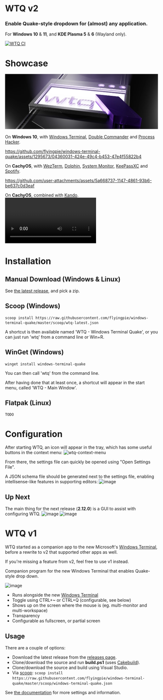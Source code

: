 # WTQ v2
### Enable Quake-style dropdown for (almost) any application.
For **Windows 10** & **11**, and **KDE Plasma 5** & **6** (Wayland only).

[![WTQ CI](https://github.com/flyingpie/windows-terminal-quake/actions/workflows/ci.yml/badge.svg)](https://github.com/flyingpie/windows-terminal-quake/actions/workflows/ci.yml)

# Showcase

![Preview](./assets/logo-01.webp)

On **Windows 10**, with [Windows Terminal](https://github.com/microsoft/terminal), [Double Commander](https://github.com/doublecmd/doublecmd) and [Process Hacker](https://processhacker.sourceforge.io/).

https://github.com/flyingpie/windows-terminal-quake/assets/1295673/04360031-424e-49c4-b453-47e4f55822b4

On **CachyOS**, with [WezTerm](https://wezfurlong.org/wezterm/index.html), [Dolphin](https://apps.kde.org/dolphin/), [System Monitor](https://apps.kde.org/plasma-systemmonitor/), [KeePassXC](https://keepassxc.org/) and [Spotify](https://www.spotify.com/us/download/).

https://github.com/user-attachments/assets/5a668737-1147-4861-93b6-be637c0d3eaf

On **CachyOS**, combined with [Kando](https://github.com/kando-menu/kando).
<video src="https://github.com/user-attachments/assets/532964f3-2e3b-4c60-9b08-7ffbb3662096" />

# Installation

## Manual Download (Windows & Linux)
See [the latest release](https://github.com/flyingpie/windows-terminal-quake/releases/latest), and pick a zip.

## Scoop (Windows)
```
scoop install https://raw.githubusercontent.com/flyingpie/windows-terminal-quake/master/scoop/wtq-latest.json
```
A shortcut is then available named 'WTQ - Windows Terminal Quake', or you can just run 'wtq' from a command line or Win+R.

## WinGet (Windows)
```
winget install windows-terminal-quake
```
You can then call 'wtq' from the command line.

After having done that at least once, a shortcut will appear in the start menu, called 'WTQ - Main Window'.

## Flatpak (Linux)
```
TODO
```

# Configuration
After starting WTQ, an icon will appear in the tray, which has some useful buttons in the context menu:
![wtq-context-menu](https://github.com/user-attachments/assets/d9045c85-b3a3-4c57-8d2f-53ab55fc4e38)

From there, the settings file can quickly be opened using "Open Settings File".

A JSON schema file should be generated next to the settings file, enabling intellisense-like features in supporting editors:
![image](https://github.com/user-attachments/assets/c7ec61f2-4e98-41d5-8fc3-4a082a7d6a97)

## Up Next

The main thing for the next release (**2.12.0**) is a GUI to assist with configuring WTQ.
![image](https://github.com/user-attachments/assets/511f167e-a0b9-4882-bcb3-0d4a4fe0fb26)
![image](https://github.com/user-attachments/assets/9d172f29-53eb-47b6-9fc3-0f5b71d7cff9)

# WTQ v1
WTQ started as a companion app to the new Microsoft's [Windows Terminal](https://github.com/microsoft/terminal), before a rewrite to v2 that supported other apps as well.

If you're missing a feature from v2, feel free to use v1 instead.

Companion program for the new Windows Terminal that enables Quake-style drop down.

![image](https://github.com/user-attachments/assets/26eb74ab-ff96-4f0b-a2e3-28bcba5cd7de)

- Runs alongside the new [Windows Terminal](https://github.com/microsoft/terminal)
- Toggle using CTRL+~ or CTRL+Q (configurable, see below)
- Shows up on the screen where the mouse is (eg. multi-monitor and multi-workspace)
- Transparency
- Configurable as fullscreen, or partial screen

## Usage
There are a couple of options:

- Download the latest release from the [releases page](https://github.com/flyingpie/windows-terminal-quake/releases).
- Clone/download the source and run **build.ps1** (uses [Cakebuild](https://cakebuild.net/)).
- Clone/download the source and build using Visual Studio.
- Via [scoop](https://scoop.sh): `scoop install https://raw.githubusercontent.com/flyingpie/windows-terminal-quake/master/scoop/windows-terminal-quake.json`

See [the documentation](https://flyingpie.github.io/windows-terminal-quake) for more settings and information.

